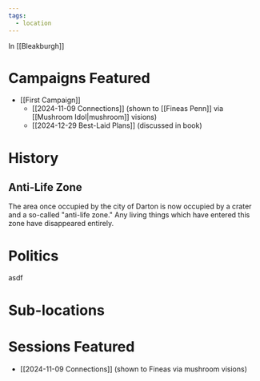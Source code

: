 ```yaml
---
tags:
  - location
---
```


In [[Bleakburgh]]

# Campaigns Featured

- [[First Campaign]]
	- [[2024-11-09 Connections]] (shown to [[Fineas Penn]] via [[Mushroom Idol|mushroom]] visions)
	- [[2024-12-29 Best-Laid Plans]] (discussed in book)

# History

## Anti-Life Zone

The area once occupied by the city of Darton is now occupied by a crater and a so-called "anti-life zone." Any living things which have entered this zone have disappeared entirely.

# Politics

asdf

# Sub-locations

# Sessions Featured

- [[2024-11-09 Connections]] (shown to Fineas via mushroom visions)

